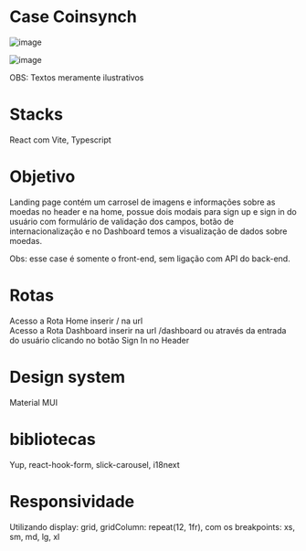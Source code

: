 # Case Coinsynch
![image](https://github.com/elianacris/coinsynch/assets/89935565/aec4e087-bb38-4820-a9f2-ed111ba38fb5)

![image](https://github.com/elianacris/coinsynch/assets/89935565/e3a9ca55-bce3-4712-90dc-8e09ae706a2e)

OBS: Textos meramente ilustrativos

# Stacks 
React com Vite, Typescript 

# Objetivo 
Landing page contém um carrosel de imagens e informações sobre as moedas no header e na home, possue dois modais para sign up e sign in do usuário com formulário de validação dos campos, botão de internacionalização e no Dashboard temos a visualização de dados sobre moedas. 

Obs: esse case é somente o front-end, sem ligação com API do back-end.

# Rotas 
Acesso a Rota Home inserir / na url  
Acesso a Rota Dashboard inserir na url /dashboard ou através da entrada do usuário clicando no botão Sign In no Header

# Design system
Material MUI 

# bibliotecas 
Yup,
react-hook-form, 
slick-carousel,
i18next
# Responsividade 
Utilizando display: grid, gridColumn: repeat(12, 1fr), com os breakpoints: xs, sm, md, lg, xl 
